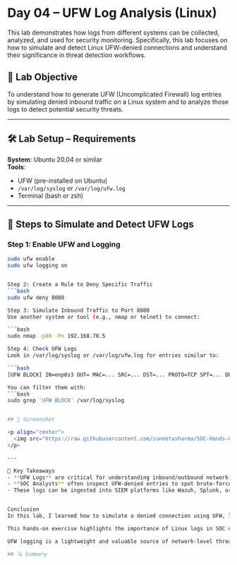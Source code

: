 # Day 04 – UFW Log Analysis (Linux)

This lab demonstrates how logs from different systems can be collected, analyzed, and used for security monitoring. Specifically, this lab focuses on how to simulate and detect Linux UFW-denied connections and understand their significance in threat detection workflows.

## 🧪 Lab Objective
To understand how to generate UFW (Uncomplicated Firewall) log entries by simulating denied inbound traffic on a Linux system and to analyze those logs to detect potential security threats.

---
## 🛠️ Lab Setup – Requirements

**System**: Ubuntu 20.04 or similar  
**Tools**:
- UFW (pre-installed on Ubuntu)
- `/var/log/syslog` or `/var/log/ufw.log`
- Terminal (bash or zsh)

---

## 🧪 Steps to Simulate and Detect UFW Logs

### Step 1: Enable UFW and Logging
```bash
sudo ufw enable
sudo ufw logging on


Step 2: Create a Rule to Deny Specific Traffic
```bash
sudo ufw deny 8080

Step 3: Simulate Inbound Traffic to Port 8080
Use another system or tool (e.g., nmap or telnet) to connect:

```bash
sudo nmap -p80 -Pn 192.168.70.5

Step 4: Check UFW Logs
Look in /var/log/syslog or /var/log/ufw.log for entries similar to:

```bash
[UFW BLOCK] IN=enp0s3 OUT= MAC=... SRC=... DST=... PROTO=TCP SPT=... DPT=8080 ...

You can filter them with:
```bash 
sudo grep 'UFW BLOCK' /var/log/syslog


## 📸 Screenshot

<p align="center">
  <img src="https://raw.githubusercontent.com/suneetasharma/SOC-Hands-On-Challenge/main/Screenshots/Day04-UFW-Denied_Compressed.png" alt="UFW Screenshot" width="600" />
</p>

---

🧠 Key Takeaways
- **UFW Logs** are critical for understanding inbound/outbound network activity.
- **SOC Analysts** often inspect UFW-denied entries to spot brute-force attempts, port scans, or misconfigurations.
- These logs can be ingested into SIEM platforms like Wazuh, Splunk, or ELK for real-time alerting.


Conclusion
In this lab, I learned how to simulate a denied connection using UFW, locate its log entry, and interpret log fields.

This hands-on exercise highlights the importance of Linux logs in SOC operations.

UFW logging is a lightweight and valuable source of network-level threat data in home labs and production environments alike.

## 🔍 Summary

